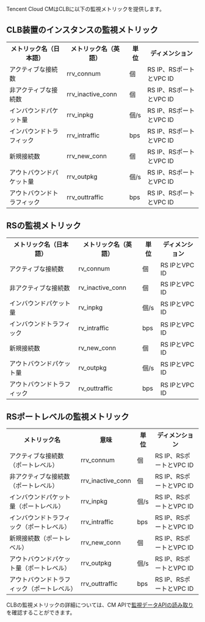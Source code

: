 Tencent Cloud CMはCLBに以下の監視メトリックを提供します。

## CLB装置のインスタンスの監視メトリック

<table class="t"><tbody><tr>
<th><b>メトリック名（日本語）</b></th>
<th><b>メトリック名（英語）</b></th>
<th><b>単位</b></th>
<th><b>ディメンション</b></th>
<tr>
<td>アクティブな接続数
<td> rrv_connum
<td> 個
<td> RS IP、RSポートとVPC ID
<tr>
<td> 非アクティブな接続数
<td> rrv_inactive_conn
<td> 個
<td> RS IP、RSポートとVPC ID
<tr>
<td> インバウンドパケット量
<td> rrv_inpkg
<td> 個/s
<td> RS IP、RSポートとVPC ID
<tr>
<td> インバウンドトラフィック
<td> rrv_intraffic
<td> bps
<td> RS IP、RSポートとVPC ID
<tr>
<td> 新規接続数
<td> rrv_new_conn
<td> 個
<td> RS IP、RSポートとVPC ID
<tr>
<td> アウトバウンドパケット量
<td> rrv_outpkg
<td> 個/s
<td> RS IP、RSポートとVPC ID
<tr>
<td> アウトバウンドトラフィック
<td> rrv_outtraffic
<td> bps
<td> RS IP、RSポートとVPC ID
</tbody></table>

## RSの監視メトリック

<table><tbody><tr>
<th><b>メトリック名（日本語）</b></th>
<th><b>メトリック名（英語）</b></th>
<th><b>単位</b></th>
<th><b>ディメンション</b></th>
<tr>
<td>アクティブな接続数
<td> rv_connum
<td> 個
<td> RS IPとVPC ID
<tr>
<td> 非アクティブな接続数
<td> rv_inactive_conn
<td> 個
<td> RS IPとVPC ID
<tr>
<td> インバウンドパケット量
<td> rv_inpkg
<td> 個/s
<td> RS IPとVPC ID
<tr>
<td> インバウンドトラフィック
<td> rv_intraffic
<td> bps
<td> RS IPとVPC ID
<tr>
<td> 新規接続数
<td> rv_new_conn
<td> 個
<td> RS IPとVPC ID
<tr>
<td> アウトバウンドパケット量
<td> rv_outpkg
<td> 個/s
<td> RS IPとVPC ID
<tr>
<td> アウトバウンドトラフィック
<td> rv_outtraffic
<td> bps
<td> RS IPとVPC ID
</tbody></table>

## RSポートレベルの監視メトリック

<table class="t"><tbody><tr>
<th><b>メトリック名</b></th>
<th><b>意味</b></th>
<th><b>単位</b></th>
<th><b>ディメンション</b></th>
<tr>
<td> アクティブな接続数（ポートレベル）
<td> rrv_connum
<td> 個
<td> RS IP、RSポートとVPC ID
<tr>
<td> 非アクティブな接続数（ポートレベル）
<td> rrv_inactive_conn
<td> 個
<td> RS IP、RSポートとVPC ID
<tr>
<td> インバウンドパケット量（ポートレベル）
<td> rrv_inpkg
<td> 個/s
<td> RS IP、RSポートとVPC ID
<tr>
<td> インバウンドトラフィック（ポートレベル）
<td> rrv_intraffic
<td> bps
<td> RS IP、RSポートとVPC ID
<tr>
<td> 新規接続数（ポートレベル）
<td> rrv_new_conn
<td> 個
<td> RS IP、RSポートとVPC ID
<tr>
<td> アウトバウンドパケット量（ポートレベル）
<td> rrv_outpkg
<td> 個/s
<td> RS IP、RSポートとVPC ID
<tr>
<td> アウトバウンドトラフィック（ポートレベル）
<td> rrv_outtraffic
<td> bps
<td> RS IP、RSポートとVPC ID
</tbody></table>


CLBの監視メトリックの詳細については、CM APIで[監視データAPIの読み取り](https://cloud.tencent.com/doc/api/405/4667)を確認することができます。


